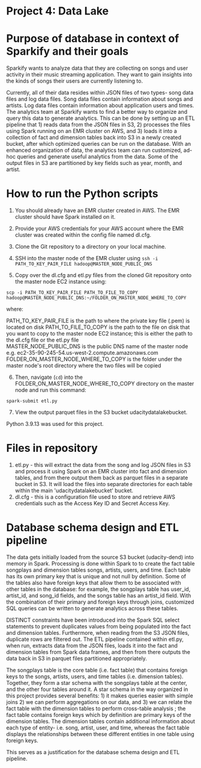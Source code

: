 # Project 4: Data Lake

# Purpose of database in context of Sparkify and their goals

Sparkify wants to analyze data that they are collecting on songs and user activity in their music streaming application. They want to gain insights into the kinds of songs their users are currently listening to.

Currently, all of their data resides within JSON files of two types- song data files and log data files. Song data files contain information about songs and artists. Log data files contain information about application users and times. The analytics team at Sparkify wants to find a better way to organize and query this data to generate analytics. This can be done by setting up an ETL pipeline that 1) reads data from the JSON files in S3, 2) processes the files using Spark running on an EMR cluster on AWS, and 3) loads it into a collection of fact and dimension tables back into S3 in a newly created bucket, after which optimized queries can be run on the database. With an enhanced organization of data, the analytics team can run customized, ad-hoc queries and generate useful analytics from the data. Some of the output files in S3 are partitioned by key fields such as year, month, and artist. 

# How to run the Python scripts

1) You should already have an EMR cluster created in AWS. The EMR cluster should have Spark installed on it. 

2) Provide your AWS credentials for your AWS account where the EMR cluster was created within the config file named dl.cfg.

3) Clone the Git repository to a directory on your local machine. 

4) SSH into the master node of the EMR cluster using ```ssh -i PATH_TO_KEY_PAIR_FILE hadoop@MASTER_NODE_PUBLIC_DNS```

5) Copy over the dl.cfg and etl.py files from the cloned Git repository onto the master node EC2 instance using:

```scp -i PATH_TO_KEY_PAIR_FILE PATH_TO_FILE_TO_COPY hadoop@MASTER_NODE_PUBLIC_DNS:~/FOLDER_ON_MASTER_NODE_WHERE_TO_COPY```

where:

PATH_TO_KEY_PAIR_FILE is the path to where the private key file (.pem) is located on disk
PATH_TO_FILE_TO_COPY is the path to the file on disk that you want to copy to the master node EC2 instance; this is
    either the path to the dl.cfg file or the etl.py file   
MASTER_NODE_PUBLIC_DNS is the public DNS name of the master node e.g. ec2-35-90-245-54.us-west-2.compute.amazonaws.com
FOLDER_ON_MASTER_NODE_WHERE_TO_COPY is the folder under the master node's root directory where the two files will be copied


6) Then, navigate (```cd```) into the FOLDER_ON_MASTER_NODE_WHERE_TO_COPY directory on the master node and run this command:

```
spark-submit etl.py

```

7) View the output parquet files in the S3 bucket udacitydatalakebucket.

Python 3.9.13 was used for this project. 

# Files in repository

1) etl.py - this will extract the data from the song and log JSON files in S3 and process it using Spark on an EMR cluster into fact and dimension tables, and from there output them back as parquet files in a separate bucket in S3. It will load the files into separate directories for each table within the main 'udacitydatalakebucket' bucket. 
2) dl.cfg - this is a configuration file used to store and retrieve AWS credentials such as the Access Key ID and Secret Access Key.

# Database schema design and ETL pipeline

The data gets initially loaded from the source S3 bucket (udacity-dend) into memory in Spark. Processing is done within Spark to to create the fact table songplays and dimension tables songs, artists, users, and time. Each table has its own primary key that is unique and not null by definition. Some of the tables also have foreign keys that allow them to be associated with other tables in the database: for example, the songplays table has user_id, artist_id, and song_id fields, and the songs table has an artist_id field. With the combination of their primary and foreign keys through joins, customized SQL queries can be written to generate analytics across these tables. 

 DISTINCT constraints have been introduced into the Spark SQL select statements to prevent duplicates values from being populated into the fact and dimension tables. Furthermore, when reading from the S3 JSON files, duplicate rows are filtered out. The ETL pipeline contained within etl.py, when run, extracts data from the JSON files, loads it into the fact and dimension tables from Spark data frames, and then from there outputs the data back in S3 in parquet files partitioned appropriately.

The songplays table is the core table (i.e. fact table) that contains foreign keys to the songs, artists, users, and time tables (i.e. dimension tables).  Together, they form a star schema with the songplays table at the center, and the other four tables around it. A star schema in the way organized in this project provides several benefits: 1) it makes queries easier with simple joins 2) we can perform aggregations on our data, and 3) we can relate the fact table with the dimension tables to perform cross-table analysis ; the fact table contains foreign keys which by definition are primary keys of the dimension tables. The dimension tables contain additional information about each type of entity- i.e. song, artist, user, and time, whereas the fact table displays the relationships between these different entities in one table using foreign keys. 

This serves as a justification for the database schema design and ETL pipeline. 

